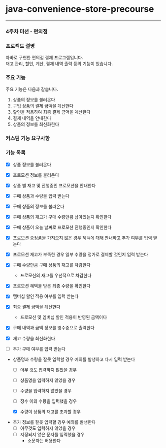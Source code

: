 # java-convenience-store-precourse

---

### 4주차 미션 - 편의점
### 프로젝트 설명
자바로 구현한 편의점 결제 프로그램입니다.  
재고 관리, 할인, 계산, 결제 내역 출력 등의 기능이 있습니다.

### 주요 기능
주요 기능은 다음과 같습니다.
1. 상품의 정보를 불러온다
2. 구입 상품의 결제 금액을 계산한다
3. 할인을 적용하여 최종 결제 금액을 계산한다
4. 결제 내역을 안내한다
5. 상품의 정보를 최신화한다


### 커스텀 기능 요구사항 

### 기능 목록
- [x] 상품 정보를 불러온다
  

- [x] 프로모션 정보를 불러온다


- [x] 상품 별 재고 및 진행중인 프로모션을 안내한다


- [x] 구매 상품과 수량을 입력 받는다


- [x] 구매 상품의 정보를 불러온다


- [X] 구매 상품의 재고가 구매 수량만큼 남아있는지 확인한다


- [x] 구매 상품이 오늘 날짜로 프로모션 진행중인지 확인한다


- [x] 프로모션 증정품을 가져오지 않은 경우 혜택에 대해 안내하고 추가 여부를 입력 받는다


- [x] 프로모션 재고가 부족한 경우 일부 수량을 정가로 결제할 것인지 입력 받는다


- [x] 구매 수량만큼 구매 상품의 재고를 차감한다
  -  프로모션의 재고를 우선적으로 차감한다


- [x] 프로모션 혜택을 받은 최종 수량을 확인한다

    
- [x] 멤버십 할인 적용 여부를 입력 받는다


- [x] 최종 결제 금액을 계산한다
  - 프로모션 및 멤버십 할인 적용이 반영된 금액이다


- [x] 구매 내역과 금액 정보를 영수증으로 출력한다


- [x] 재고 수량을 최신화한다


- [ ] 추가 구매 여부를 입력 받는다


- 상품명과 수량을 잘못 입력할 경우 예외를 발생하고 다시 입력 받는다
  - [ ] 아무 것도 입력하지 않았을 경우
  - [ ] 상품명을 입력하지 않았을 경우
  - [ ] 수량을 입력하지 않았을 경우
  - [ ] 정수 이외 수량을 입력했을 경우
  - [x] 수량이 상품의 재고를 초과할 경우


- 추가 정보를 잘못 입력할 경우 예외를 발생한다
  - [ ] 아무것도 입력하지 않았을 경우
  - [ ] 지정되지 않은 문자를 입력했을 경우
    - 소문자는 허용한다